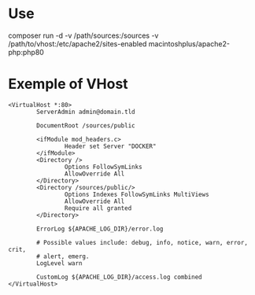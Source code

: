 # Use

composer run -d -v /path/sources:/sources -v /path/to/vhost:/etc/apache2/sites-enabled macintoshplus/apache2-php:php80


# Exemple of VHost

```
<VirtualHost *:80>
        ServerAdmin admin@domain.tld

        DocumentRoot /sources/public

        <ifModule mod_headers.c>
                Header set Server "DOCKER"
        </ifModule>
        <Directory />
                Options FollowSymLinks
                AllowOverride All
        </Directory>
        <Directory /sources/public/>
                Options Indexes FollowSymLinks MultiViews
                AllowOverride All
                Require all granted
        </Directory>

        ErrorLog ${APACHE_LOG_DIR}/error.log

        # Possible values include: debug, info, notice, warn, error, crit,
        # alert, emerg.
        LogLevel warn

        CustomLog ${APACHE_LOG_DIR}/access.log combined
</VirtualHost>
```
